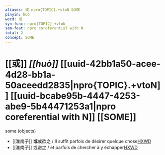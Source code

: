 ```yaml
---
aliases: 或 npro{TOPIC}.+vtoN SOME
pinyin: huò
word: 或
syn-func: npro{TOPIC}.+vtoN
sem-feat: npro coreferential with N
total: 2
concept: SOME 
---
```

# [[或]] *[[huò]]*  [[uuid-42bb1a50-acee-4d28-bb1a-50aceedd2835|npro{TOPIC}.+vtoN]] [[uuid-bcabe95b-4447-4253-abe9-5b44471253a1|npro coreferential with N]] [[SOME]]
some (objects)
 - [[淮南子]] **或**或欲之 / Il suffit parfois de désirer quelque chose[HXWD](https://hxwd.org/textview.html?location=KR3j0010_tls_013-30a.2)
 - [[淮南子]] 或避之 / et parfois de chercher à y échapper[HXWD](https://hxwd.org/textview.html?location=KR3j0010_tls_013-30a.4)